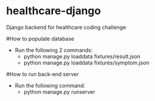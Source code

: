 # healthcare-django
Django backend for healthcare coding challenge

#How to populate database
- Run the following 2 commands:
    - python manage.py loaddata fixtures/result.json
    - python manage.py loaddata fixtures/symptom.json
    
#How to run back-end server
- Run the following command:
    - python manage.py runserver
